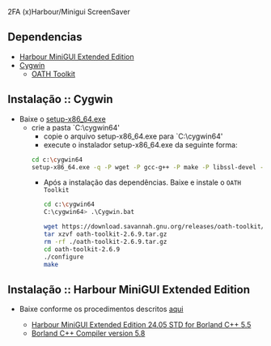 2FA (x)Harbour/Minigui ScreenSaver

## Dependencias

- [Harbour MiniGUI Extended Edition](https://hmgextended.com/)
- [Cygwin](https://cygwin.com/)
    - [OATH Toolkit](https://savannah.nongnu.org/projects/oath-toolkit/#devtools)

## Instalação :: Cygwin

- Baixe o [setup-x86_64.exe](https://cygwin.com/setup-x86_64.exe)
    - crie a pasta `C:\cygwin64\'
        - copie o arquivo setup-x86_64.exe para `C:\cygwin64\'
        - execute o instalador setup-x86_64.exe da seguinte forma:
        ```bash
        cd c:\cygwin64
        setup-x86_64.exe -q -P wget -P gcc-g++ -P make -P libssl-devel -P zlib-devel -P ldd
        ```
      - Após a instalação das dependências. Baixe e instale o `OATH Toolkit`

        ```bash
        cd c:\cygwin64
        C:\cygwin64> .\Cygwin.bat
        ```
        
        ```bash
        wget https://download.savannah.gnu.org/releases/oath-toolkit/oath-toolkit-2.6.9.tar.gz
        tar xzvf oath-toolkit-2.6.9.tar.gz
        rm -rf ./oath-toolkit-2.6.9.tar.gz
        cd oath-toolkit-2.6.9
        ./configure
        make
        ```

## Instalação :: Harbour MiniGUI Extended Edition

- Baixe conforme os procedimentos descritos [aqui](https://hmgextended.com/download.html)

    - [Harbour MiniGUI Extended Edition 24.05 STD for Borland C++ 5.5](https://hmgextended.com/files/CONTRIB/hmg-24.06-pro.7z)
    - [Borland C++ Compiler version 5.8](https://hmgextended.com/files/MISC/bcc582.zip)
